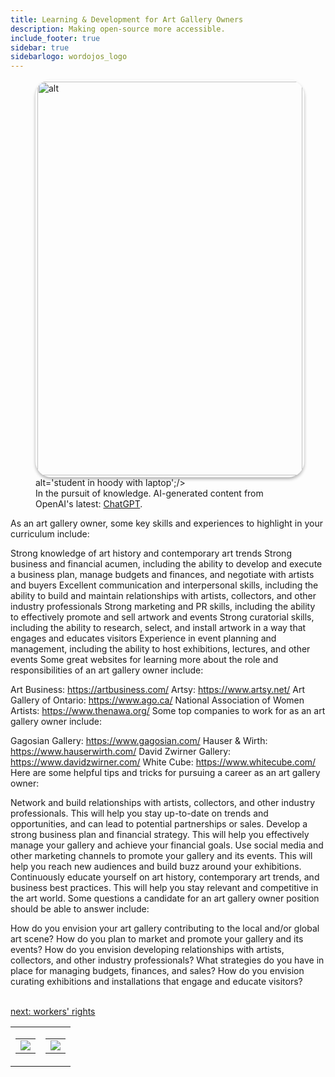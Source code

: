 ```yaml
---
title: Learning & Development for Art Gallery Owners
description: Making open-source more accessible.
include_footer: true
sidebar: true
sidebarlogo: wordojos_logo
---
```

<figure>
    <img src='/uploads/curriculum.jpg' style="width: 100%;height: 630px;padding: 3px; box-shadow: 0 3px 5px rgba(0,0,0,.3);border-radius: 25px;overflow: hidden;border: none;" align="middle"; alt='alt';/> alt='student in hoody with laptop';/>
    <figcaption>In the pursuit of knowledge.  AI-generated content from OpenAI's latest: <a href="https://openai.com/blog/chatgpt/" >ChatGPT</a>.</figcaption>
</figure>
<p>
As an art gallery owner, some key skills and experiences to highlight in your curriculum include:

Strong knowledge of art history and contemporary art trends
Strong business and financial acumen, including the ability to develop and execute a business plan, manage budgets and finances, and negotiate with artists and buyers
Excellent communication and interpersonal skills, including the ability to build and maintain relationships with artists, collectors, and other industry professionals
Strong marketing and PR skills, including the ability to effectively promote and sell artwork and events
Strong curatorial skills, including the ability to research, select, and install artwork in a way that engages and educates visitors
Experience in event planning and management, including the ability to host exhibitions, lectures, and other events
Some great websites for learning more about the role and responsibilities of an art gallery owner include:

Art Business: https://artbusiness.com/
Artsy: https://www.artsy.net/
Art Gallery of Ontario: https://www.ago.ca/
National Association of Women Artists: https://www.thenawa.org/
Some top companies to work for as an art gallery owner include:

Gagosian Gallery: https://www.gagosian.com/
Hauser & Wirth: https://www.hauserwirth.com/
David Zwirner Gallery: https://www.davidzwirner.com/
White Cube: https://www.whitecube.com/
Here are some helpful tips and tricks for pursuing a career as an art gallery owner:

Network and build relationships with artists, collectors, and other industry professionals. This will help you stay up-to-date on trends and opportunities, and can lead to potential partnerships or sales.
Develop a strong business plan and financial strategy. This will help you effectively manage your gallery and achieve your financial goals.
Use social media and other marketing channels to promote your gallery and its events. This will help you reach new audiences and build buzz around your exhibitions.
Continuously educate yourself on art history, contemporary art trends, and business best practices. This will help you stay relevant and competitive in the art world.
Some questions a candidate for an art gallery owner position should be able to answer include:

How do you envision your art gallery contributing to the local and/or global art scene?
How do you plan to market and promote your gallery and its events?
How do you envision developing relationships with artists, collectors, and other industry professionals?
What strategies do you have in place for managing budgets, finances, and sales?
How do you envision curating exhibitions and installations that engage and educate visitors?

<br>
<a href="https://workdojos.com/artgalleries/rights">next: workers' rights</a>
</p>
<table border="0" cellpadding="0" cellspacing="0" width="600" id="templateColumns">
    <tr>
        <td align="center" valign="top" width="50%" class="templateColumnContainer">
            <table border="0" cellpadding="10" cellspacing="0" height="100%" width="100px">
                <tr>
                    <td class="leftColumnContent">
                      <a href="https://artgalleries.workdojos.com">
                        <img src="/uploads/dash.png" class="columnImage" />
                    </td>
                </tr>
            </table>
        </td>
        <td align="center" valign="top" width="50%" class="templateColumnContainer">
            <table border="0" cellpadding="10" cellspacing="0" height="100%" width="100px">
                <tr>
                    <td class="rightColumnContent">
                      <a href="https://explorers.workdojos.com">
                        <img src="/uploads/randomdojo.png" class="columnImage" />
                    </td>
            </table>
        </td>
    </tr>
</table>